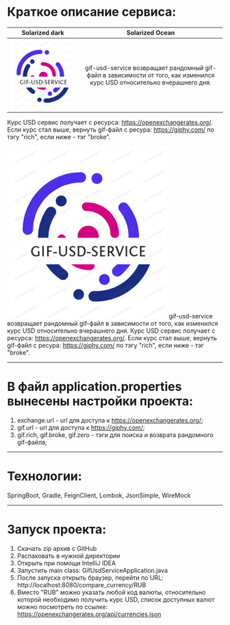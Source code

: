 # Краткое описание сервиса: 

Solarized dark             |  Solarized Ocean
:-------------------------:|:-------------------------:
![Image alt](https://github.com/VCKazakova/image/raw/main/image.png)  |  gif-usd-service возвращает рандомный gif-файл в зависимости от того, как изменился курс USD относительно вчерашнего дня.
Курс USD сервис получает с ресурса: https://openexchangerates.org/.
Если курс стал выше, вернуть gif-файл с ресура: https://giphy.com/ по тэгу "rich", если ниже - тэг "broke".



![Image alt](https://github.com/VCKazakova/image/raw/main/image.png)
gif-usd-service возвращает рандомный gif-файл в зависимости от того, как изменился курс USD относительно вчерашнего дня.
Курс USD сервис получает с ресурса: https://openexchangerates.org/.
Если курс стал выше, вернуть gif-файл с ресура: https://giphy.com/ по тэгу "rich", если ниже - тэг "broke".

***

# В файл application.properties вынесены настройки проекта:
1. exchange.url - url для доступа к https://openexchangerates.org/;
2. gif.url - url для доступа к https://giphy.com/;
3. gif.rich, gif.broke, gif.zero - тэги для поиска и возврата рандомного gif-файла;

***

# Технологии:
SpringBoot, Gradle, FeignClient, Lombok, JsonSimple, WireMock

***

# Запуск проекта:
1. Скачать zip архив с GitHub
2. Распаковать в нужной директории
3. Открыть при помощи IntelliJ IDEA
4. Запустить main class: GifUsdServiceApplication.java
5. После запуска открыть браузер, перейти по URL: http://localhost:8080/compare_currency/RUB
6. Вместо "RUB" можно указать любой код валюты, относительно которой необходимо получить курс USD,
список доступных валют можно посмотреть по ссылке: https://openexchangerates.org/api/currencies.json
